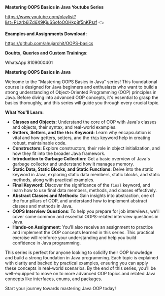 **Mastering OOPS Basics in Java Youtube Series**

https://www.youtube.com/playlist?list=PLzrb6iZd6X9KjuSSofoOOHkp8f5nKPsrf  👈

**Examples and Assignments Download:** 

https://github.com/ahujarohit/OOPS-basics

**Doubts, Queries and Custom Trainings:** 

WhatsApp 8109000401

**Mastering OOPS Basics in Java**

Welcome to the "Mastering OOPS Basics in Java" series! This foundational course is designed for Java beginners and enthusiasts who want to build a strong understanding of Object-Oriented Programming (OOP) principles in Java. Before diving into advanced OOP concepts, it's essential to grasp the basics thoroughly, and this series will guide you through every crucial topic.

**What You'll Learn:**
- **Classes and Objects:** Understand the core of OOP with Java's classes and objects, their syntax, and real-world examples.
- **Getters, Setters, and the `this` Keyword:** Learn why encapsulation is vital and how getters, setters, and the `this` keyword help in creating robust, maintainable code.
- **Constructors:** Explore constructors, their role in object initialization, and how they fit into the broader Java framework.
- **Introduction to Garbage Collection:** Get a basic overview of Java's garbage collector and understand how it manages memory.
- **Static Data, Static Blocks, and Static Functions:** Delve into the static keyword in Java, exploring static data members, static blocks, and static methods, along with practical examples.
- **Final Keyword:** Discover the significance of the `final` keyword, and learn how to use final data members, methods, and classes effectively.
- **Abstract Classes and Methods:** Gain insights into abstraction, one of the four pillars of OOP, and understand how to implement abstract classes and methods in Java.
- **OOPS Interview Questions**: To help you prepare for job interviews, we'll cover some common and essential OOPS-related interview questions in Java.
- **Hands-on Assignment**: You'll also receive an assignment to practice and implement the OOP concepts learned in this series. This practical exercise will reinforce your understanding and help you build confidence in Java programming.

This series is perfect for anyone looking to solidify their OOP knowledge and build a strong foundation in Java programming. Each topic is explained with clarity and backed by practical examples, ensuring you can apply these concepts in real-world scenarios. By the end of this series, you'll be well-equipped to move on to more advanced OOP topics and related Java concepts like interfaces, enums, and packages.

Start your journey towards mastering Java OOP today!

